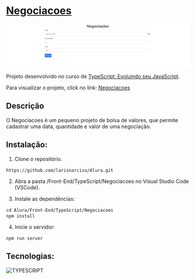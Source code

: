 # [Negociacoes](https://larisnarciso.github.io/Alura/Front-End/TypeScript/Negociacoes/dist/index.html)

![Screenshot da tela inicial do Negociacoes](img/negociacoes.png)

Projeto desenvolvido no curso de [TypeScript: Evoluindo seu JavaScript](https://cursos.alura.com.br/course/typescript-evoluindo-javascript).

Para visualizar o projeto, click no link: [Negociacoes](https://larisnarciso.github.io/Alura/Front-End/TypeScript/Negociacoes/dist/index.html)

## Descrição

O Negociacoes é um pequeno projeto de bolsa de valores, que permite cadastrar uma data, quantidade e valor de uma negociação.

## Instalação:

1. Clone o repositório.

```
https://github.com/larisnarciso/Alura.git
```

2. Abra a pasta /Front-End/TypeScript/Negociacoes no Visual Studio Code (VSCode).

3. Instale as dependências:

```
cd Alura/Front-End/TypeScript/Negociacoes
npm install
```

4. Inicie o servidor:

```
npm run server
```

## Tecnologias:

![TYPESCRIPT](https://img.shields.io/badge/TypeScript-%2320232a.svg?style=for-the-badge&logo=typescript&logoColor=007ACC)
